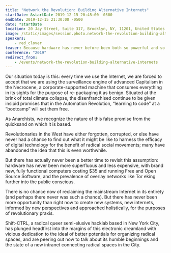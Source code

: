 ```yaml
---
title: "Network the Revolution: Building Alternative Internets"
startDate: &startDate 2019-12-15 20:45:00 -0500
endDate: 2019-12-15 21:30:00 -0500
date: *startDate
location: 20 Jay Street, Suite 317, Brooklyn, NY, 11201, United States
image: /static/images/session.photo.network-the-revolution-building-alternative-internets.png
speakers:
    - red_clover
teaser: Because hardware has never before been both so powerful and so affordable, a new era of community-run digital infrastructure is dawning. Among these possibilities for new modes of de-/re-programming Capitalist modes of operation within digital spaces is the exciting landscape of the neighborhood or citywide mesh *intranet.* red_clover from ShiftCTRL Space will briefly explain the material circumstances, so as to explore new avenues of resilient organizing using autonomously run networks and services.
conference: "2019"
redirect_from:
    - /events/network-the-revolution-building-alternative-internets
---
```


Our situation today is this: every time we use the Internet, we are forced to accept that we are using the surveillance engine of advanced Capitalism in the Necrocene, a corporate-supported machine that consumes everything in its sights for the purpose of re-packaging it as benign. Situated at the brink of total climate collapse, the disenfranchised continue to be given insipid promises that in the Automation Revolution, “learning to code” at a “bootcamp” will set them free.

As Anarchists, we recognize the nature of this false promise from the quicksand on which it is based.

Revolutionaries in the West have either forgotten, corrupted, or else have never had a chance to find out what it might be like to harness the efficacy of digital technology for the benefit of radical social movements; many have abandoned the idea that this is even worthwhile.

But there has actually never been a better time to revisit this assumption: hardware has never been more superfluous and less expensive, with brand new, fully functional computers costing $35 and running Free and Open Source Software, and the prevalence of overlay networks like Tor eking further into the public conscious.

There is no chance now of reclaiming the mainstream Internet in its entirety (and perhaps there never was such a chance). But there has never been more opportunity than right now to create new systems, new internets, informed by new perspectives and approached holistically, for the purposes of revolutionary praxis.

Shift-CTRL, a radical queer semi-elusive hacklab based in New York City, has plunged headfirst into the margins of this electronic dreamland with vicious dedication to the ideal of better potentials for organizing radical spaces, and are peering out now to talk about its humble beginnings and the state of a new intranet connecting radical spaces in the City.

